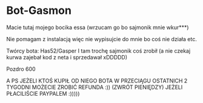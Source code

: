 # Bot-Gasmon

Macie tutaj mojego bocika essa (wrzucam go bo sajmonik mnie wkur***) 

Nie pomagam z instalacją więc nie wypisujcie do mnie bo coś nie działa etc.

Twórcy bota:
Has52/Gasper
I tam trochę sajmonik coś zrobił (a nie czekaj kurwa zajebał kod z neta i sprzedawał xDDDDD)

Pozdro 600


A PS JEŻELI KTOŚ KUPIŁ OD NIEGO BOTA W PRZECIĄGU OSTATNICH 2 TYGODNI MOŻECIE ZROBIĆ REFUNDA :)) (ZWRÓT PIENIĘDZY) JEŻELI PŁACILIŚCIE PAYPALEM :)))))
